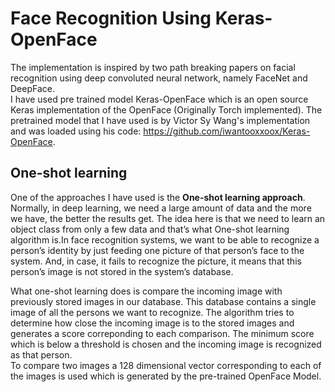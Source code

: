 # Face Recognition Using Keras-OpenFace

The implementation is inspired by two path breaking papers on facial recognition using deep convoluted neural network, namely FaceNet and DeepFace.
<br>
I have used pre trained model Keras-OpenFace which is an open source Keras implementation of the OpenFace (Originally Torch implemented).
The pretrained model that I have used is by Victor Sy Wang's implementation and was loaded using his code: https://github.com/iwantooxxoox/Keras-OpenFace.

## One-shot learning
One of the approaches I have used is the **One-shot learning approach**.  Normally, in deep learning, we need a large amount of data and the more we have, the better the results get. The idea here is that we need to learn an object class from only a few data and that’s what One-shot learning algorithm is.In face recognition systems, we want to be able to recognize a person’s identity by just feeding one picture of that person’s face to the system. And, in case, it fails to recognize the picture, it means that this person’s image is not stored in the system’s database.
<p>
What one-shot learning does is compare the incoming image with previously stored images in our database. This database contains a single image of all the persons we want to recognize. The algorithm tries to determine how close the incoming image is to the stored images and generates a score correponding to each comparison. The minimum score which is below a threshold is chosen and the incoming image is recognized as that person.<br>
To compare two images a 128 dimensional vector corresponding to each of the images is used which is generated by the pre-trained OpenFace Model.
</p>

